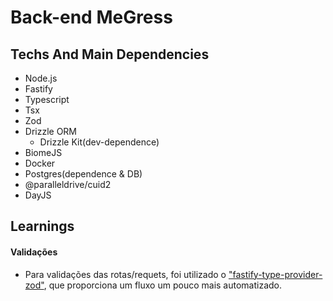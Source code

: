 # Back-end MeGress

## Techs And Main Dependencies

- Node.js
- Fastify
- Typescript
- Tsx
- Zod
- Drizzle ORM
  - Drizzle Kit(dev-dependence)
- BiomeJS
- Docker
- Postgres(dependence & DB)
- @paralleldrive/cuid2
- DayJS




## Learnings

#### Validações
- Para validações das rotas/requets, foi utilizado o ["fastify-type-provider-zod"](https://github.com/turkerdev/fastify-type-provider-zod), que proporciona um fluxo um pouco mais automatizado.